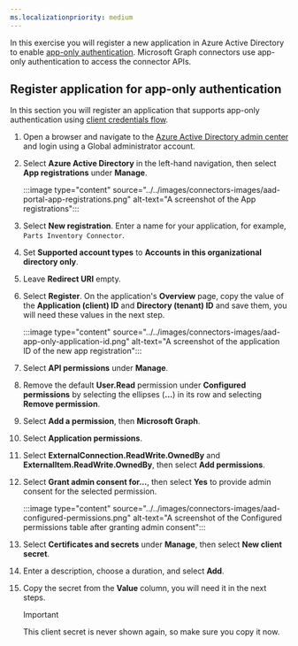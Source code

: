 ```yaml
---
ms.localizationpriority: medium
---
```


<!-- markdownlint-disable MD041 -->

In this exercise you will register a new application in Azure Active Directory to enable [app-only authentication](/graph/auth-v2-service). Microsoft Graph connectors use app-only authentication to access the connector APIs.

## Register application for app-only authentication

In this section you will register an application that supports app-only authentication using [client credentials flow](/azure/active-directory/develop/v2-oauth2-client-creds-grant-flow).

1. Open a browser and navigate to the [Azure Active Directory admin center](https://aad.portal.azure.com) and login using a Global administrator account.

1. Select **Azure Active Directory** in the left-hand navigation, then select **App registrations** under **Manage**.

    :::image type="content" source="../../images/connectors-images/aad-portal-app-registrations.png" alt-text="A screenshot of the App registrations":::

1. Select **New registration**. Enter a name for your application, for example, `Parts Inventory Connector`.

1. Set **Supported account types** to **Accounts in this organizational directory only**.

1. Leave **Redirect URI** empty.

1. Select **Register**. On the application's **Overview** page, copy the value of the **Application (client) ID** and **Directory (tenant) ID** and save them, you will need these values in the next step.

    :::image type="content" source="../../images/connectors-images/aad-app-only-application-id.png" alt-text="A screenshot of the application ID of the new app registration":::

1. Select **API permissions** under **Manage**.

1. Remove the default **User.Read** permission under **Configured permissions** by selecting the ellipses (**...**) in its row and selecting **Remove permission**.

1. Select **Add a permission**, then **Microsoft Graph**.

1. Select **Application permissions**.

1. Select **ExternalConnection.ReadWrite.OwnedBy** and **ExternalItem.ReadWrite.OwnedBy**, then select **Add permissions**.

1. Select **Grant admin consent for...**, then select **Yes** to provide admin consent for the selected permission.

    :::image type="content" source="../../images/connectors-images/aad-configured-permissions.png" alt-text="A screenshot of the Configured permissions table after granting admin consent":::

1. Select **Certificates and secrets** under **Manage**, then select **New client secret**.

1. Enter a description, choose a duration, and select **Add**.

1. Copy the secret from the **Value** column, you will need it in the next steps.

    > [!IMPORTANT]
    > This client secret is never shown again, so make sure you copy it now.
